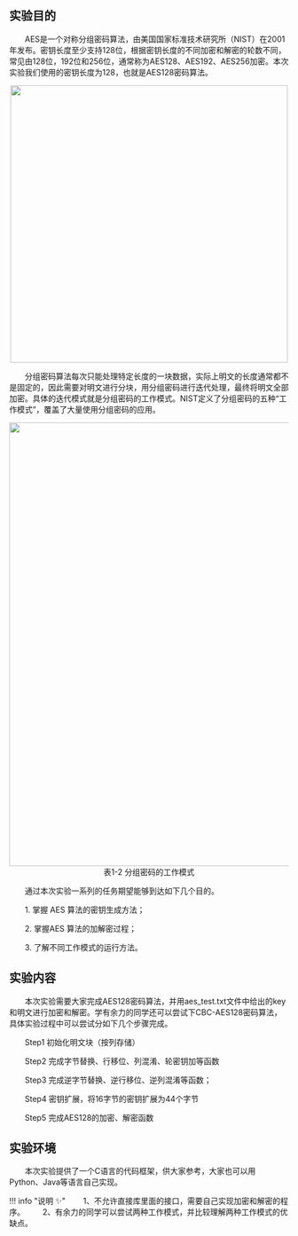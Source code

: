 ## 实验目的

&emsp;&emsp;AES是一个对称分组密码算法，由美国国家标准技术研究所（NIST）在2001年发布。密钥长度至少支持128位，根据密钥长度的不同加密和解密的轮数不同，常见由128位，192位和256位，通常称为AES128、AES192、AES256加密。本次实验我们使用的密钥长度为128，也就是AES128密码算法。

<center><img src="../assets/1-1.png" width = 500></center>

&emsp;&emsp;分组密码算法每次只能处理特定长度的一块数据，实际上明文的长度通常都不是固定的，因此需要对明文进行分块，用分组密码进行迭代处理，最终将明文全部加密。具体的迭代模式就是分组密码的工作模式。NIST定义了分组密码的五种“工作模式”，覆盖了大量使用分组密码的应用。

<center><img src="../assets/1-1.png" width = 800></center>
<center>表1-2 分组密码的工作模式</center>

&emsp;&emsp;通过本次实验一系列的任务期望能够到达如下几个目的。

&emsp;&emsp;1. 掌握 AES 算法的密钥生成方法；

&emsp;&emsp;2. 掌握AES 算法的加解密过程；

&emsp;&emsp;3. 了解不同工作模式的运行方法。


## 实验内容

&emsp;&emsp;本次实验需要大家完成AES128密码算法，并用aes_test.txt文件中给出的key和明文进行加密和解密。学有余力的同学还可以尝试下CBC-AES128密码算法，具体实验过程中可以尝试分如下几个步骤完成。

&emsp;&emsp;Step1 初始化明文块（按列存储）

&emsp;&emsp;Step2 完成字节替换、行移位、列混淆、轮密钥加等函数

&emsp;&emsp;Step3 完成逆字节替换、逆行移位、逆列混淆等函数；

&emsp;&emsp;Step4 密钥扩展，将16字节的密钥扩展为44个字节

&emsp;&emsp;Step5 完成AES128的加密、解密函数

## 实验环境

&emsp;&emsp;本次实验提供了一个C语言的代码框架，供大家参考，大家也可以用Python、Java等语言自己实现。

!!! info "说明 :sparkles:"
&emsp;&emsp;1、不允许直接库里面的接口，需要自己实现加密和解密的程序。
&emsp;&emsp;2、有余力的同学可以尝试两种工作模式，并比较理解两种工作模式的优缺点。

         